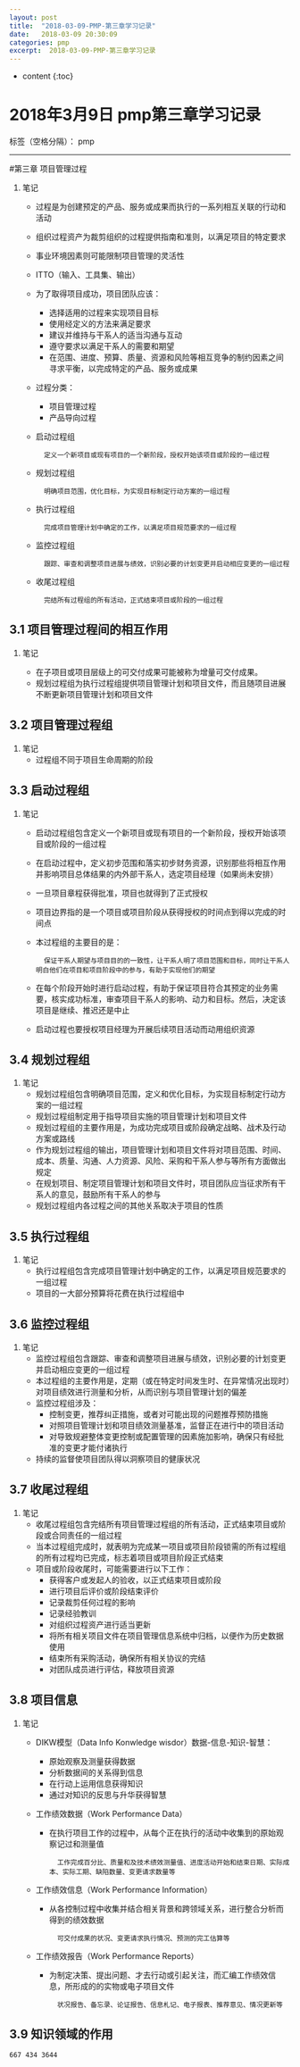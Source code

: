 ```yaml
---
layout: post
title:  "2018-03-09-PMP-第三章学习记录"
date:   2018-03-09 20:30:09
categories: pmp
excerpt:  2018-03-09-PMP-第三章学习记录
---
```


* content
{:toc}


# 2018年3月9日 pmp第三章学习记录

标签（空格分隔）： pmp

---

#第三章 项目管理过程

1. 笔记

    * 过程是为创建预定的产品、服务或成果而执行的一系列相互关联的行动和活动
    * 组织过程资产为裁剪组织的过程提供指南和准则，以满足项目的特定要求
    * 事业环境因素则可能限制项目管理的灵活性
    * ITTO（输入、工具集、输出）
    
    * 为了取得项目成功，项目团队应该：
        * 选择适用的过程来实现项目目标
        * 使用经定义的方法来满足要求
        * 建议并维持与干系人的适当沟通与互动
        * 遵守要求以满足干系人的需要和期望
        * 在范围、进度、预算、质量、资源和风险等相互竞争的制约因素之间寻求平衡，以完成特定的产品、服务或成果
        
    * 过程分类：
        * 项目管理过程
        * 产品导向过程
        
    * 启动过程组
        
            定义一个新项目或现有项目的一个新阶段，授权开始该项目或阶段的一组过程
    * 规划过程组
        
            明确项目范围，优化目标，为实现目标制定行动方案的一组过程
    * 执行过程组
        
            完成项目管理计划中确定的工作，以满足项目规范要求的一组过程
    * 监控过程组
        
            跟踪、审查和调整项目进展与绩效，识别必要的计划变更并启动相应变更的一组过程
    * 收尾过程组
        
            完结所有过程组的所有活动，正式结束项目或阶段的一组过程
        
    
    
## 3.1 项目管理过程间的相互作用

1. 笔记

    * 在子项目或项目层级上的可交付成果可能被称为增量可交付成果。
    * 规划过程组为执行过程组提供项目管理计划和项目文件，而且随项目进展不断更新项目管理计划和项目文件
    
## 3.2 项目管理过程组
1. 笔记
    * 过程组不同于项目生命周期的阶段

## 3.3 启动过程组
1. 笔记
    * 启动过程组包含定义一个新项目或现有项目的一个新阶段，授权开始该项目或阶段的一组过程
    * 在启动过程中，定义初步范围和落实初步财务资源，识别那些将相互作用并影响项目总体结果的内外部干系人，选定项目经理（如果尚未安排）
    * 一旦项目章程获得批准，项目也就得到了正式授权
    * 项目边界指的是一个项目或项目阶段从获得授权的时间点到得以完成的时间点
    * 本过程组的主要目的是：
        
            保证干系人期望与项目目的的一致性，让干系人明了项目范围和目标，同时让干系人明白他们在项目和项目阶段中的参与，有助于实现他们的期望
    * 在每个阶段开始时进行启动过程，有助于保证项目符合其预定的业务需要，核实成功标准，审查项目干系人的影响、动力和目标。然后，决定该项目是继续、推迟还是中止
    * 启动过程也要授权项目经理为开展后续项目活动而动用组织资源
    
## 3.4 规划过程组
1. 笔记
    * 规划过程组包含明确项目范围，定义和优化目标，为实现目标制定行动方案的一组过程
    * 规划过程组制定用于指导项目实施的项目管理计划和项目文件
    * 规划过程组的主要作用是，为成功完成项目或阶段确定战略、战术及行动方案或路线
    * 作为规划过程组的输出，项目管理计划和项目文件将对项目范围、时间、成本、质量、沟通、人力资源、风险、采购和干系人参与等所有方面做出规定
    * 在规划项目、制定项目管理计划和项目文件时，项目团队应当征求所有干系人的意见，鼓励所有干系人的参与
    * 规划过程组内各过程之间的其他关系取决于项目的性质

## 3.5 执行过程组
1. 笔记
    * 执行过程组包含完成项目管理计划中确定的工作，以满足项目规范要求的一组过程
    * 项目的一大部分预算将花费在执行过程组中


## 3.6 监控过程组
1. 笔记
    * 监控过程组包含跟踪、审查和调整项目进展与绩效，识别必要的计划变更并启动相应变更的一组过程
    * 本过程组的主要作用是，定期（或在特定时间发生时、在异常情况出现时）对项目绩效进行测量和分析，从而识别与项目管理计划的偏差
    * 监控过程组涉及：
        * 控制变更，推荐纠正措施，或者对可能出现的问题推荐预防措施
        * 对照项目管理计划和项目绩效测量基准，监督正在进行中的项目活动
        * 对导致规避整体变更控制或配置管理的因素施加影响，确保只有经批准的变更才能付诸执行
    * 持续的监督使项目团队得以洞察项目的健康状况


## 3.7 收尾过程组
1. 笔记
    * 收尾过程组包含完结所有项目管理过程组的所有活动，正式结束项目或阶段或合同责任的一组过程
    * 当本过程组完成时，就表明为完成某一项目或项目阶段锁需的所有过程组的所有过程均已完成，标志着项目或项目阶段正式结束
    * 项目或阶段收尾时，可能需要进行以下工作：
        * 获得客户或发起人的验收，以正式结束项目或阶段
        * 进行项目后评价或阶段结束评价
        * 记录裁剪任何过程的影响
        * 记录经验教训
        * 对组织过程资产进行适当更新
        * 将所有相关项目文件在项目管理信息系统中归档，以便作为历史数据使用
        * 结束所有采购活动，确保所有相关协议的完结
        * 对团队成员进行评估，释放项目资源

## 3.8 项目信息
1. 笔记
    * DIKW模型（Data Info Konwledge wisdor）数据-信息-知识-智慧：
        * 原始观察及测量获得数据
        * 分析数据间的关系得到信息
        * 在行动上运用信息获得知识
        * 通过对知识的反思与升华获得智慧
        
    * 工作绩效数据（Work Performance Data）
        * 在执行项目工作的过程中，从每个正在执行的活动中收集到的原始观察记过和测量值
                
                工作完成百分比、质量和及技术绩效测量值、进度活动开始和结束日期、实际成本、实际工期、缺陷数量、变更请求数量等
    * 工作绩效信息（Work Performance Information）
        * 从各控制过程中收集并结合相关背景和跨领域关系，进行整合分析而得到的绩效数据
            
                可交付成果的状况、变更请求执行情况、预测的完工估算等
    * 工作绩效报告（Work Performance Reports）
        * 为制定决策、提出问题、才去行动或引起关注，而汇编工作绩效信息，所形成的的实物或电子项目文件
                
                状况报告、备忘录、论证报告、信息札记、电子报表、推荐意见、情况更新等
            
    


## 3.9 知识领域的作用

    667 434 3644
